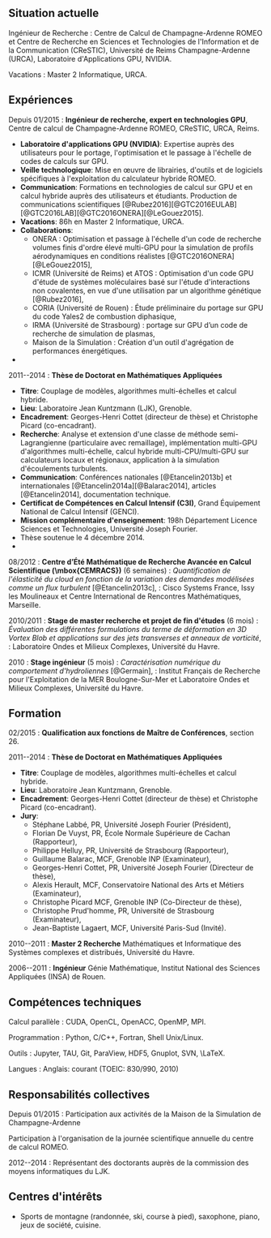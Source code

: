 <div class="cv">


## Situation actuelle

Ingénieur de Recherche
:    Centre de Calcul de Champagne-Ardenne ROMEO et Centre de Recherche en Sciences et Technologies de l'Information et de la Communication (CReSTIC), Université de Reims Champagne-Ardenne (URCA), Laboratoire d'Applications GPU, NVIDIA.

Vacations
:    Master 2 Informatique, URCA.

## Expériences

Depuis 01/2015
:    **Ingénieur de recherche, expert en technologies GPU**, Centre de calcul de Champagne-Ardenne ROMEO, CReSTIC, URCA, Reims.

* **Laboratoire d'applications GPU (NVIDIA)**: Expertise auprès des utilisateurs pour le portage, l'optimisation et le passage à l'échelle de codes de calculs sur GPU.
* **Veille technologique**: Mise en œuvre de librairies, d'outils et de logiciels spécifiques à l'exploitation du calculateur hybride ROMEO.
* **Communication**: Formations en technologies de calcul sur GPU et en calcul hybride auprès des utilisateurs et étudiants. Production de communications scientifiques [@Rubez2016][@GTC2016EULAB][@GTC2016LAB][@GTC2016ONERA][@LeGouez2015].
* **Vacations**: 86h en Master 2 Informatique, URCA.
* **Collaborations**:
    * ONERA : Optimisation et passage à l'échelle d'un code de recherche volumes finis d'ordre élevé multi-GPU pour la simulation de profils aérodynamiques en conditions réalistes [@GTC2016ONERA][@LeGouez2015],
    * ICMR (Université de Reims) et ATOS : Optimisation d'un code GPU d'étude de systèmes moléculaires basé sur l'étude d'interactions non covalentes, en vue d'une utilisation par un algorithme génétique [@Rubez2016],
    * CORIA (Université de Rouen) : Étude préliminaire du portage sur GPU du code Yales2 de combustion diphasique,
	* IRMA (Université de Strasbourg) : portage sur GPU d’un code de recherche de simulation de plasmas,
	* Maison de la Simulation : Création d'un outil d'agrégation de performances énergétiques.
*

<!-- 10/2015 -->
<!-- :     **Rapid Analytics and Model Prototyping** (2 jours) -->
<!-- :     *Challenge de classification d'images d'insectes pollenisateurs par deep learning sur GPU* -->
<!-- :     Laboratoire de l'Accélérateur Linéaire, Université de Paris Sud et Musée National d'Histoire Naturelle. -->

2011--2014
:    **Thèse de Doctorat en Mathématiques Appliquées**

* **Titre**: Couplage de modèles, algorithmes multi-échelles et calcul hybride.
* **Lieu**: Laboratoire Jean Kuntzmann (LJK), Grenoble.
* **Encadrement**: Georges-Henri Cottet (directeur de thèse) et Christophe Picard (co-encadrant).
* **Recherche**: Analyse et extension d'une classe de méthode semi-Lagrangienne (particulaire avec remaillage), implémentation multi-GPU d'algorithmes multi-échelle, calcul hybride multi-CPU/multi-GPU sur calculateurs locaux et régionaux, application à la simulation d'écoulements turbulents.
* **Communication**: Conférences nationales [@Etancelin2013b] et internationales [@Etancelin2014a][@Balarac2014], articles [@Etancelin2014], documentation technique.
* **Certificat de Compétences en Calcul Intensif (C3I)**, Grand Équipement National de Calcul Intensif (GENCI).
* **Mission complémentaire d'enseignement**: 198h Département Licence Sciences et Technologies, Université Joseph Fourier.
* Thèse soutenue le 4 décembre 2014.
*

<!-- 03/2013 -->
<!-- :     **Semaine d'Étude Mathématiques et Entreprises (SEME)** (1 semaine) -->
<!-- :     *Représentation des fonctions de réponse radiométrique*, -->
<!-- :     Kolor et Laboratoire Jean Kuntzmann, Grenoble. -->

08/2012
:     **Centre d’Été Mathématique de Recherche Avancée en Calcul Scientifique (\mbox{CEMRACS})** (6 semaines)
:     *Quantification de l'élasticité du cloud en fonction de la variation des demandes modélisées comme un flux  turbulent* [@Etancelin2013c],
:     Cisco Systems France, Issy les Moulineaux et Centre International de Rencontres Mathématiques, Marseille.

2010/2011
:     **Stage de master recherche et projet de fin d'études** (6 mois)
:     *Évaluation des différentes formulations du terme de déformation en 3D Vortex Blob et applications sur des jets transverses et anneaux de vorticité*,
:     Laboratoire Ondes et Milieux Complexes, Université du Havre.

2010
:     **Stage ingénieur** (5 mois)
:     *Caractérisation numérique du comportement d'hydroliennes* [@Germain],
:     Institut Français de Recherche pour l'Exploitation de la MER Boulogne-Sur-Mer et Laboratoire Ondes et Milieux Complexes, Université du Havre.

## Formation

02/2015
:    **Qualification aux fonctions de Maître de Conférences**, section 26.

2011--2014
:    **Thèse de Doctorat en Mathématiques Appliquées**

* **Titre**: Couplage de modèles, algorithmes multi-échelles et calcul hybride.
* **Lieu**: Laboratoire Jean Kuntzmann, Grenoble.
* **Encadrement**: Georges-Henri Cottet (directeur de thèse) et Christophe Picard (co-encadrant).
* **Jury**:
    * Stéphane Labbé, PR, Université Joseph Fourier (Président),
    * Florian De Vuyst, PR, École Normale Supérieure de Cachan (Rapporteur),
    * Philippe Helluy, PR, Université de Strasbourg (Rapporteur),
    * Guillaume Balarac, MCF, Grenoble INP (Examinateur),
    * Georges-Henri Cottet, PR, Université Joseph Fourier (Directeur de thèse),
    * Alexis Herault, MCF, Conservatoire National des Arts et Métiers (Examinateur),
    * Christophe Picard MCF, Grenoble INP (Co-Directeur de thèse),
    * Christophe Prud'homme, PR, Université de Strasbourg (Examinateur),
    * Jean-Baptiste Lagaert, MCF, Université Paris-Sud (Invité).
<!-- * **Financement**: projet ANR HAMM (ANR-10-COSI-0009). -->

2010--2011
:    **Master 2 Recherche** Mathématiques et Informatique des Systèmes complexes et distribués, Université du Havre.

2006--2011
:    **Ingénieur** Génie Mathématique, Institut National des Sciences Appliquées (INSA) de Rouen.



## Compétences techniques

Calcul parallèle
:    CUDA, OpenCL, OpenACC, OpenMP, MPI.

Programmation
:    Python, C/C++, Fortran, Shell Unix/Linux.

Outils
:    Jupyter, TAU, Git, ParaView, HDF5, Gnuplot, SVN, \LaTeX.

Langues
:    Anglais: courant (TOEIC: 830/990, 2010)

## Responsabilités collectives

Depuis 01/2015
:     Participation aux activités de la Maison de la Simulation de
Champagne-Ardenne

Participation à l'organisation de la journée scientifique annuelle du centre de
  calcul ROMEO.

2012--2014
:     Représentant des doctorants auprès de la commission des moyens informatiques du LJK.

<!-- 10/2012 -->
<!-- :     Organisation de la journée de rentée des doctorants et post-doctorants du LJK. -->


## Centres d'intérêts
* Sports de montagne (randonnée, ski, course à pied), saxophone, piano, jeux de société, cuisine.



</div>
